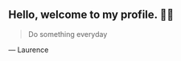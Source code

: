 Hello, welcome to my profile. 👋👋
---
> Do something everyday

— Laurence


<!-- Add more here later -->
